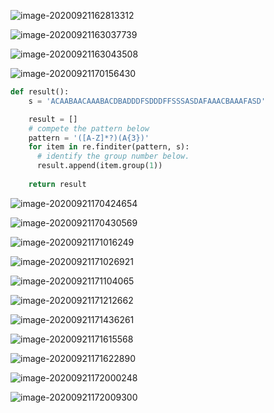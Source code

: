 ![image-20200921162813312](C:\Users\123\AppData\Roaming\Typora\typora-user-images\image-20200921162813312.png)

![image-20200921163037739](C:\Users\123\AppData\Roaming\Typora\typora-user-images\image-20200921163037739.png)

![image-20200921163043508](C:\Users\123\AppData\Roaming\Typora\typora-user-images\image-20200921163043508.png)

![image-20200921170156430](C:\Users\123\AppData\Roaming\Typora\typora-user-images\image-20200921170156430.png)

```python
def result():
    s = 'ACAABAACAAABACDBADDDFSDDDFFSSSASDAFAAACBAAAFASD'

    result = []
    # compete the pattern below
    pattern = '([A-Z]*?)(A{3})'
    for item in re.finditer(pattern, s):
      # identify the group number below.
      result.append(item.group(1))
      
    return result
```

![image-20200921170424654](C:\Users\123\AppData\Roaming\Typora\typora-user-images\image-20200921170424654.png)

![image-20200921170430569](C:\Users\123\AppData\Roaming\Typora\typora-user-images\image-20200921170430569.png)

![image-20200921171016249](C:\Users\123\AppData\Roaming\Typora\typora-user-images\image-20200921171016249.png)

![image-20200921171026921](C:\Users\123\AppData\Roaming\Typora\typora-user-images\image-20200921171026921.png)

![image-20200921171104065](C:\Users\123\AppData\Roaming\Typora\typora-user-images\image-20200921171104065.png)

![image-20200921171212662](C:\Users\123\AppData\Roaming\Typora\typora-user-images\image-20200921171212662.png)

![image-20200921171436261](C:\Users\123\AppData\Roaming\Typora\typora-user-images\image-20200921171436261.png)

![image-20200921171615568](C:\Users\123\AppData\Roaming\Typora\typora-user-images\image-20200921171615568.png)

![image-20200921171622890](C:\Users\123\AppData\Roaming\Typora\typora-user-images\image-20200921171622890.png)

![image-20200921172000248](C:\Users\123\AppData\Roaming\Typora\typora-user-images\image-20200921172000248.png)

![image-20200921172009300](C:\Users\123\AppData\Roaming\Typora\typora-user-images\image-20200921172009300.png)